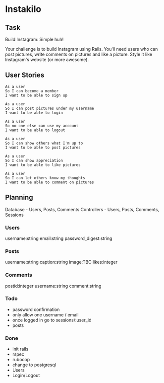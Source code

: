# Instakilo

## Task
Build Instagram: Simple huh!

Your challenge is to build Instagram using Rails. You'll need users who can post pictures, write comments on pictures and like a picture. Style it like Instagram's website (or more awesome).

## User Stories
```
As a user
So I can become a member
I want to be able to sign up

As a user
So I can post pictures under my username
I want to be able to login

As a user
So no one else can use my account
I want to be able to logout

As a user
So I can show others what I'm up to
I want to be able to post pictures

As a user
So I can show appreciation
I want to be able to like pictures

As a user
So I can let others know my thoughts
I want to be able to comment on pictures
```

## Planning
Database - Users, Posts, Comments
Controllers - Users, Posts, Comments, Sessions

### Users
username:string
email:string
password_digest:string

### Posts
username:string
caption:string
image:TBC
likes:integer

### Comments
postid:integer
username:string
comment:string

### Todo
- password confirmation
- only allow one username / email
- once logged in go to sessions/:user_id
- posts

### Done
- init rails
- rspec
- rubocop
- change to postgresql
- Users
- Login/Logout
